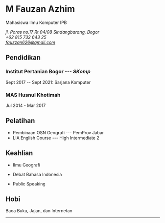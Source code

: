 M Fauzan Azhim
============

Mahasiswa Ilmu Komputer IPB


*jl. Poras no.17 Rt 04/08 Sindangbarang, Bogor <br>
+62 815 732 643 25 <br>
fauzzan626@gmail.com*<br>


Pendidikan
----------



### Institut Pertanian Bogor *--- SKomp*
Sept 2017 -- Sept 2021: Sarjana Komputer

### MAS Husnul Khotimah
Jul 2014 - Mar 2017

Pelatihan
---------

-   Pembinaan OSN Geografi --- PemProv Jabar
-   LIA English Course --- High Intermediate 2


Keahlian
--------

-    Ilmu Geografi

-	 Debat Bahasa Indonesia

-    Public Speaking


Hobi
----

Baca Buku, Jajan, dan Internetan

---
